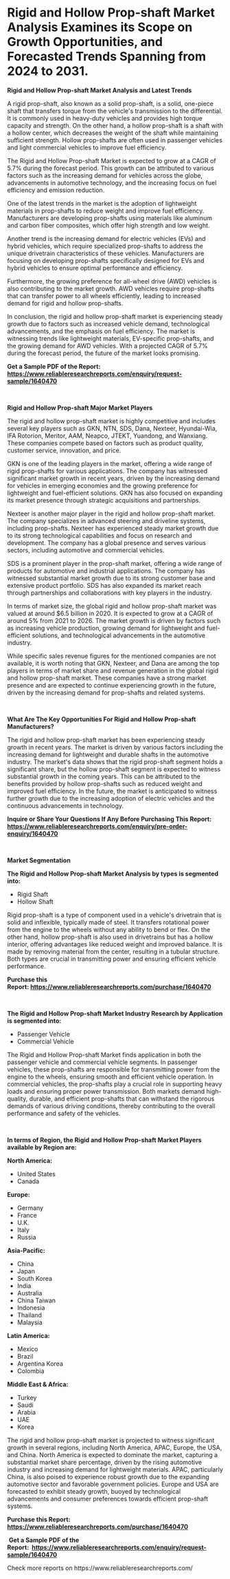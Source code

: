 <p><h1>Rigid and Hollow Prop-shaft Market Analysis Examines its Scope on Growth Opportunities, and Forecasted Trends Spanning from 2024 to 2031.</h1></p><p><strong>Rigid and Hollow Prop-shaft Market Analysis and Latest Trends</strong></p>
<p><p>A rigid prop-shaft, also known as a solid prop-shaft, is a solid, one-piece shaft that transfers torque from the vehicle's transmission to the differential. It is commonly used in heavy-duty vehicles and provides high torque capacity and strength. On the other hand, a hollow prop-shaft is a shaft with a hollow center, which decreases the weight of the shaft while maintaining sufficient strength. Hollow prop-shafts are often used in passenger vehicles and light commercial vehicles to improve fuel efficiency.</p><p>The Rigid and Hollow Prop-shaft Market is expected to grow at a CAGR of 5.7% during the forecast period. This growth can be attributed to various factors such as the increasing demand for vehicles across the globe, advancements in automotive technology, and the increasing focus on fuel efficiency and emission reduction.</p><p>One of the latest trends in the market is the adoption of lightweight materials in prop-shafts to reduce weight and improve fuel efficiency. Manufacturers are developing prop-shafts using materials like aluminum and carbon fiber composites, which offer high strength and low weight.</p><p>Another trend is the increasing demand for electric vehicles (EVs) and hybrid vehicles, which require specialized prop-shafts to address the unique drivetrain characteristics of these vehicles. Manufacturers are focusing on developing prop-shafts specifically designed for EVs and hybrid vehicles to ensure optimal performance and efficiency.</p><p>Furthermore, the growing preference for all-wheel drive (AWD) vehicles is also contributing to the market growth. AWD vehicles require prop-shafts that can transfer power to all wheels efficiently, leading to increased demand for rigid and hollow prop-shafts.</p><p>In conclusion, the rigid and hollow prop-shaft market is experiencing steady growth due to factors such as increased vehicle demand, technological advancements, and the emphasis on fuel efficiency. The market is witnessing trends like lightweight materials, EV-specific prop-shafts, and the growing demand for AWD vehicles. With a projected CAGR of 5.7% during the forecast period, the future of the market looks promising.</p></p>
<p><strong>Get a Sample PDF of the Report:&nbsp; <a href="https://www.reliableresearchreports.com/enquiry/request-sample/1640470">https://www.reliableresearchreports.com/enquiry/request-sample/1640470</a></strong></p>
<p>&nbsp;</p>
<p><strong>Rigid and Hollow Prop-shaft Major Market Players</strong></p>
<p><p>The rigid and hollow prop-shaft market is highly competitive and includes several key players such as GKN, NTN, SDS, Dana, Nexteer, Hyundai-Wia, IFA Rotorion, Meritor, AAM, Neapco, JTEKT, Yuandong, and Wanxiang. These companies compete based on factors such as product quality, customer service, innovation, and price. </p><p>GKN is one of the leading players in the market, offering a wide range of rigid prop-shafts for various applications. The company has witnessed significant market growth in recent years, driven by the increasing demand for vehicles in emerging economies and the growing preference for lightweight and fuel-efficient solutions. GKN has also focused on expanding its market presence through strategic acquisitions and partnerships.</p><p>Nexteer is another major player in the rigid and hollow prop-shaft market. The company specializes in advanced steering and driveline systems, including prop-shafts. Nexteer has experienced steady market growth due to its strong technological capabilities and focus on research and development. The company has a global presence and serves various sectors, including automotive and commercial vehicles.</p><p>SDS is a prominent player in the prop-shaft market, offering a wide range of products for automotive and industrial applications. The company has witnessed substantial market growth due to its strong customer base and extensive product portfolio. SDS has also expanded its market reach through partnerships and collaborations with key players in the industry.</p><p>In terms of market size, the global rigid and hollow prop-shaft market was valued at around $6.5 billion in 2020. It is expected to grow at a CAGR of around 5% from 2021 to 2026. The market growth is driven by factors such as increasing vehicle production, growing demand for lightweight and fuel-efficient solutions, and technological advancements in the automotive industry.</p><p>While specific sales revenue figures for the mentioned companies are not available, it is worth noting that GKN, Nexteer, and Dana are among the top players in terms of market share and revenue generation in the global rigid and hollow prop-shaft market. These companies have a strong market presence and are expected to continue experiencing growth in the future, driven by the increasing demand for prop-shafts and related systems.</p></p>
<p>&nbsp;</p>
<p><strong>What Are The Key Opportunities For Rigid and Hollow Prop-shaft Manufacturers?</strong></p>
<p><p>The rigid and hollow prop-shaft market has been experiencing steady growth in recent years. The market is driven by various factors including the increasing demand for lightweight and durable shafts in the automotive industry. The market's data shows that the rigid prop-shaft segment holds a significant share, but the hollow prop-shaft segment is expected to witness substantial growth in the coming years. This can be attributed to the benefits provided by hollow prop-shafts such as reduced weight and improved fuel efficiency. In the future, the market is anticipated to witness further growth due to the increasing adoption of electric vehicles and the continuous advancements in technology.</p></p>
<p><strong>Inquire or Share Your Questions If Any Before Purchasing This Report: <a href="https://www.reliableresearchreports.com/enquiry/pre-order-enquiry/1640470">https://www.reliableresearchreports.com/enquiry/pre-order-enquiry/1640470</a></strong></p>
<p>&nbsp;</p>
<p><strong>Market Segmentation</strong></p>
<p><strong>The Rigid and Hollow Prop-shaft Market Analysis by types is segmented into:</strong></p>
<p><ul><li>Rigid Shaft</li><li>Hollow Shaft</li></ul></p>
<p><p>Rigid prop-shaft is a type of component used in a vehicle's drivetrain that is solid and inflexible, typically made of steel. It transfers rotational power from the engine to the wheels without any ability to bend or flex. On the other hand, hollow prop-shaft is also used in drivetrains but has a hollow interior, offering advantages like reduced weight and improved balance. It is made by removing material from the center, resulting in a tubular structure. Both types are crucial in transmitting power and ensuring efficient vehicle performance.</p></p>
<p><strong>Purchase this Report:&nbsp;<a href="https://www.reliableresearchreports.com/purchase/1640470">https://www.reliableresearchreports.com/purchase/1640470</a></strong></p>
<p>&nbsp;</p>
<p><strong>The Rigid and Hollow Prop-shaft Market Industry Research by Application is segmented into:</strong></p>
<p><ul><li>Passenger Vehicle</li><li>Commercial Vehicle</li></ul></p>
<p><p>The Rigid and Hollow Prop-shaft Market finds application in both the passenger vehicle and commercial vehicle segments. In passenger vehicles, these prop-shafts are responsible for transmitting power from the engine to the wheels, ensuring smooth and efficient vehicle operation. In commercial vehicles, the prop-shafts play a crucial role in supporting heavy loads and ensuring proper power transmission. Both markets demand high-quality, durable, and efficient prop-shafts that can withstand the rigorous demands of various driving conditions, thereby contributing to the overall performance and safety of the vehicles.</p></p>
<p>&nbsp;</p>
<p><strong>In terms of Region, the Rigid and Hollow Prop-shaft Market Players available by Region are:</strong></p>
<p>
    <p> <strong> North America: </strong>
        <ul>
            <li>United States</li>
            <li>Canada</li>
        </ul>
        </p> 
    <p> <strong> Europe: </strong>
        <ul>
            <li>Germany</li>
            <li>France</li>
            <li>U.K.</li>
            <li>Italy</li>
            <li>Russia</li>
        </ul>
        </p> 
    <p> <strong> Asia-Pacific: </strong>
        <ul>
            <li>China</li>
            <li>Japan</li>
            <li>South Korea</li>
            <li>India</li>
            <li>Australia</li>
            <li>China Taiwan</li>
            <li>Indonesia</li>
            <li>Thailand</li>
            <li>Malaysia</li>
        </ul>
        </p> 
    <p> <strong> Latin America: </strong>
        <ul>
            <li>Mexico</li>
            <li>Brazil</li>
            <li>Argentina Korea</li>
            <li>Colombia</li>
        </ul>
        </p> 
    <p> <strong> Middle East & Africa: </strong>
        <ul>
            <li>Turkey</li>
            <li>Saudi</li>
            <li>Arabia</li>
            <li>UAE</li>
            <li>Korea</li>
        </ul>
    </p>
    </p>
<p><p>The rigid and hollow prop-shaft market is projected to witness significant growth in several regions, including North America, APAC, Europe, the USA, and China. North America is expected to dominate the market, capturing a substantial market share percentage, driven by the rising automotive industry and increasing demand for lightweight materials. APAC, particularly China, is also poised to experience robust growth due to the expanding automotive sector and favorable government policies. Europe and USA are forecasted to exhibit steady growth, buoyed by technological advancements and consumer preferences towards efficient prop-shaft systems.</p></p>
<p><strong>Purchase this Report: <a href="https://www.reliableresearchreports.com/purchase/1640470">https://www.reliableresearchreports.com/purchase/1640470</a></strong></p>
<p>&nbsp;<strong>Get a Sample PDF of the Report:&nbsp;&nbsp;<a href="https://www.reliableresearchreports.com/enquiry/request-sample/1640470">https://www.reliableresearchreports.com/enquiry/request-sample/1640470</a></strong></p>
<p><strong></strong></p>
<p>Check more reports on https://www.reliableresearchreports.com/</p>